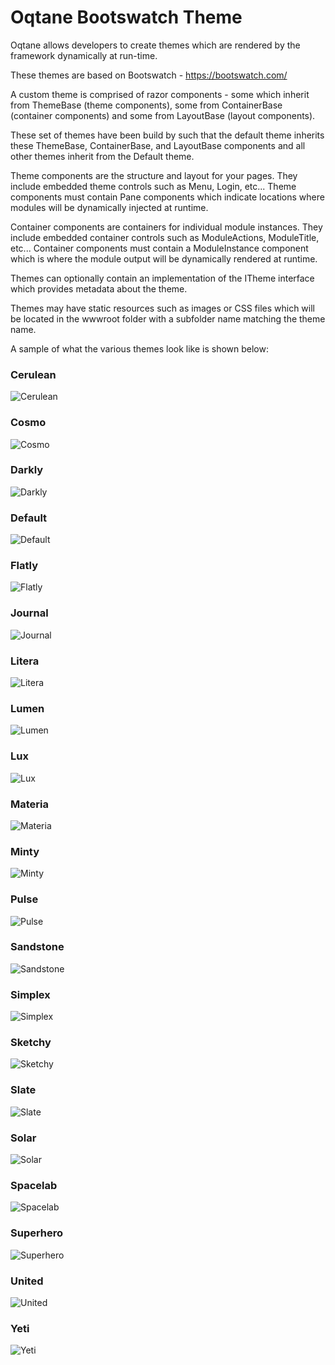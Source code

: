 # Oqtane Bootswatch Theme

Oqtane allows developers to create themes which are rendered by the framework dynamically at run\-time. 

These themes are based on Bootswatch \- https://bootswatch.com/

A custom theme is comprised of razor components \- some which inherit from ThemeBase \(theme components\), some from ContainerBase \(container components\) and some from LayoutBase \(layout components\)\.

These set of themes have been build by such that the default theme inherits these ThemeBase, ContainerBase, and LayoutBase components and all other themes inherit from the Default theme\.

Theme components are the structure and layout for your pages\. They include embedded theme controls such as Menu, Login, etc\.\.\. Theme components must contain Pane components which indicate locations where modules will be dynamically injected at runtime\.

Container components are containers for individual module instances\. They include embedded container controls such as ModuleActions, ModuleTitle, etc\.\.\. Container components must contain a ModuleInstance component which is where the module output will be dynamically rendered at runtime\.

Themes can optionally contain an implementation of the ITheme interface which provides metadata about the theme\.

Themes may have static resources such as images or CSS files which will be located in the wwwroot folder with a subfolder name matching the theme name\.

A sample of what the various themes look like is shown below:

### Cerulean

![Cerulean](Screenshots/Cerulean.png)

### Cosmo

![Cosmo](Screenshots/Cosmo.png)

### Darkly

![Darkly](Screenshots/Darkly.png)

### Default

![Default](Screenshots/Default.png)

### Flatly

![Flatly](Screenshots/Flatly.png)

### Journal

![Journal](Screenshots/Journal.png)

### Litera

![Litera](Screenshots/Litera.png)

### Lumen

![Lumen](Screenshots/Lumen.png)

### Lux

![Lux](Screenshots/Lux.png)

### Materia

![Materia](Screenshots/Materia.png)

### Minty

![Minty](Screenshots/Minty.png)

### Pulse

![Pulse](Screenshots/Pulse.png)

### Sandstone

![Sandstone](Screenshots/Sandstone.png)

### Simplex

![Simplex](Screenshots/Simplex.png)

### Sketchy

![Sketchy](Screenshots/Sketchy.png)

### Slate

![Slate](Screenshots/Slate.png)

### Solar

![Solar](Screenshots/Solar.png)

### Spacelab

![Spacelab](Screenshots/Spacelab.png)

### Superhero

![Superhero](Screenshots/Superhero.png)

### United

![United](Screenshots/United.png)

### Yeti

![Yeti](Screenshots/Yeti.png)